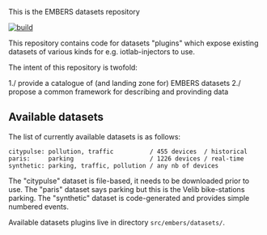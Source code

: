This is the EMBERS datasets repository

[![build][build-icon]][build-page]

[build-icon]: https://travis-ci.org/iot-lab/embers-datasets.svg?branch=master
[build-page]: https://travis-ci.org/iot-lab/embers-datasets/branches


This repository contains code for datasets "plugins" which expose
existing datasets of various kinds for e.g. iotlab-injectors to use.

The intent of this repository is twofold:

1./ provide a catalogue of (and landing zone for) EMBERS datasets
2./ propose a common framework for describing and provinding data


Available datasets
------------------

The list of currently available datasets is as follows:

	citypulse: pollution, traffic          / 455 devices  / historical
	paris:     parking                     / 1226 devices / real-time
	synthetic: parking, traffic, pollution / any nb of devices

The "citypulse" dataset is file-based, it needs to be downloaded prior to use.
The "paris" dataset says parking but this is the Velib bike-stations parking.
The "synthetic" dataset is code-generated and provides simple numbered events.

Available datasets plugins live in directory `src/embers/datasets/`.
